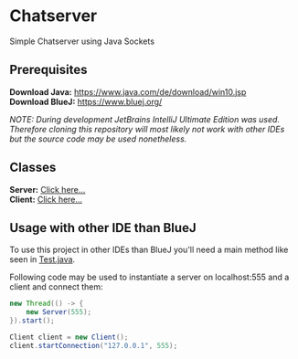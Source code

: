 # Chatserver
Simple Chatserver using Java Sockets

## Prerequisites
**Download Java:** https://www.java.com/de/download/win10.jsp \
**Download BlueJ:** https://www.bluej.org/

*NOTE: During development JetBrains IntelliJ Ultimate Edition was used. Therefore cloning this repository will most likely not work with other IDEs but the source code may be used nonetheless.*

## Classes
**Server:** [Click here...](https://github.com/Cacaonut/chatserver/blob/master/src/Server.java)\
**Client:** [Click here...](https://github.com/Cacaonut/chatserver/blob/master/src/Client.java)

## Usage with other IDE than BlueJ
To use this project in other IDEs than BlueJ you'll need a main method like seen in [Test.java](https://github.com/Cacaonut/chatserver/blob/master/src/Test.java).

Following code may be used to instantiate a server on localhost:555 and a client and connect them:
```java
new Thread(() -> {
    new Server(555);
}).start();

Client client = new Client();
client.startConnection("127.0.0.1", 555);
```
